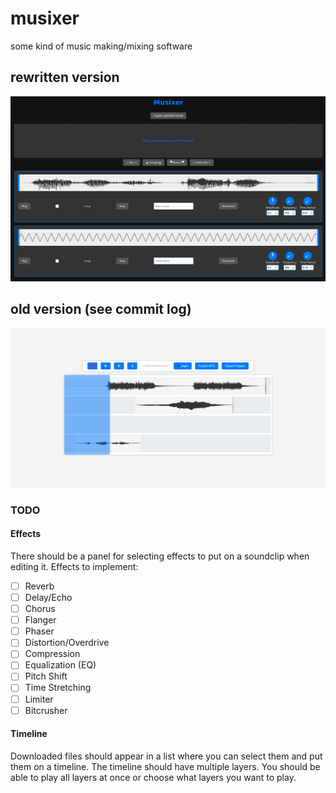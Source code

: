 # musixer
some kind of music making/mixing software

## rewritten version
![example image](assets/new.png)

## old version (see commit log)
![example image](assets/old.png)

### TODO

#### Effects

There should be a panel for selecting effects to put on a soundclip when editing it. Effects to implement:

- [ ] Reverb
- [ ] Delay/Echo
- [ ] Chorus
- [ ] Flanger
- [ ] Phaser
- [ ] Distortion/Overdrive
- [ ] Compression
- [ ] Equalization (EQ)
- [ ] Pitch Shift
- [ ] Time Stretching
- [ ] Limiter
- [ ] Bitcrusher

#### Timeline

Downloaded files should appear in a list where you can select them and put them on a timeline. The timeline should have multiple layers. You should be able to play all layers at once or choose what layers you want to play.